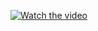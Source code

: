 [![Watch the video](https://img.youtube.com/vi/bY_QV8dazXM/maxresdefault.jpg)](https://www.youtube.com/watch?v=bY_QV8dazXM)


